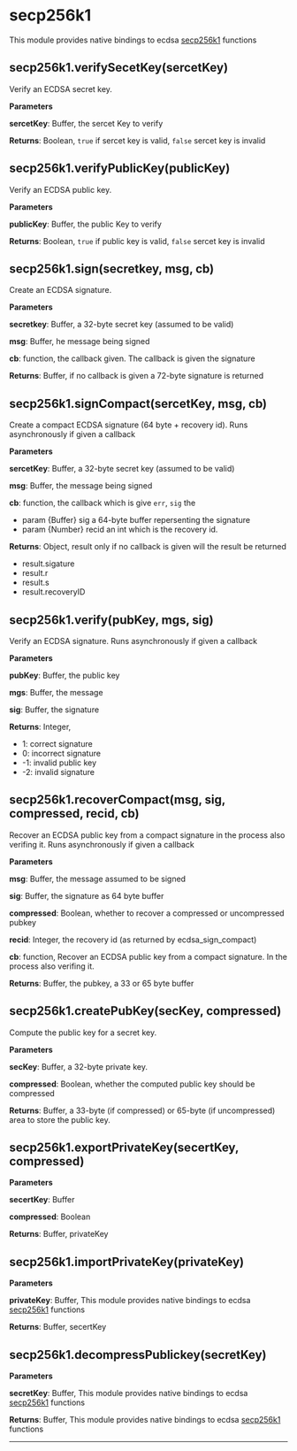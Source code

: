 secp256k1
===

This module provides native bindings to ecdsa [secp256k1](https://github.com/bitcoin/secp256k1) functions

secp256k1.verifySecetKey(sercetKey) 
-----------------------------
Verify an ECDSA secret key.

**Parameters**

**sercetKey**: Buffer, the sercet Key to verify

**Returns**: Boolean, `true` if sercet key is valid, `false` sercet key is invalid

secp256k1.verifyPublicKey(publicKey) 
-----------------------------
Verify an ECDSA public key.

**Parameters**

**publicKey**: Buffer, the public Key to verify

**Returns**: Boolean, `true` if public key is valid, `false` sercet key is invalid

secp256k1.sign(secretkey, msg, cb) 
-----------------------------
Create an ECDSA signature.

**Parameters**

**secretkey**: Buffer, a 32-byte secret key (assumed to be valid)

**msg**: Buffer, he message being signed

**cb**: function, the callback given. The callback is given the signature

**Returns**: Buffer, if no callback is given a 72-byte signature is returned

secp256k1.signCompact(sercetKey, msg, cb) 
-----------------------------
Create a compact ECDSA signature (64 byte + recovery id). Runs asynchronously if given a callback

**Parameters**

**sercetKey**: Buffer, a 32-byte secret key (assumed to be valid)

**msg**: Buffer, the message being signed

**cb**: function, the callback which is give `err`, `sig` the  
   - param {Buffer} sig  a 64-byte buffer repersenting the signature
   - param {Number} recid an int which is the recovery id.

**Returns**: Object, result only if no callback is given will the result be returned  
   - result.sigature
   - result.r
   - result.s
   - result.recoveryID

secp256k1.verify(pubKey, mgs, sig) 
-----------------------------
Verify an ECDSA signature.  Runs asynchronously if given a callback

**Parameters**

**pubKey**: Buffer, the public key

**mgs**: Buffer, the message

**sig**: Buffer, the signature

**Returns**: Integer,  
   - 1: correct signature
   - 0: incorrect signature
   - -1: invalid public key
   - -2: invalid signature

secp256k1.recoverCompact(msg, sig, compressed, recid, cb) 
-----------------------------
Recover an ECDSA public key from a compact signature in the process also verifing it.  Runs asynchronously if given a callback

**Parameters**

**msg**: Buffer, the message assumed to be signed

**sig**: Buffer, the signature as 64 byte buffer

**compressed**: Boolean, whether to recover a compressed or uncompressed pubkey

**recid**: Integer, the recovery id (as returned by ecdsa_sign_compact)

**cb**: function, Recover an ECDSA public key from a compact signature. In the process also verifing it.

**Returns**: Buffer, the pubkey, a 33 or 65 byte buffer

secp256k1.createPubKey(secKey, compressed) 
-----------------------------
Compute the public key for a secret key.

**Parameters**

**secKey**: Buffer, a 32-byte private key.

**compressed**: Boolean, whether the computed public key should be compressed

**Returns**: Buffer, a 33-byte (if compressed) or 65-byte (if uncompressed) area to store the public key.

secp256k1.exportPrivateKey(secertKey, compressed) 
-----------------------------

**Parameters**

**secertKey**: Buffer

**compressed**: Boolean

**Returns**: Buffer, privateKey

secp256k1.importPrivateKey(privateKey) 
-----------------------------

**Parameters**

**privateKey**: Buffer, This module provides native bindings to ecdsa [secp256k1](https://github.com/bitcoin/secp256k1) functions

**Returns**: Buffer, secertKey

secp256k1.decompressPublickey(secretKey) 
-----------------------------

**Parameters**

**secretKey**: Buffer, This module provides native bindings to ecdsa [secp256k1](https://github.com/bitcoin/secp256k1) functions

**Returns**: Buffer, This module provides native bindings to ecdsa [secp256k1](https://github.com/bitcoin/secp256k1) functions


---








